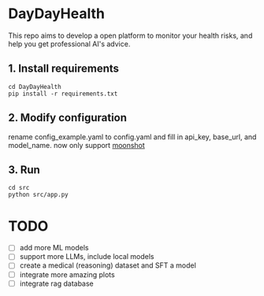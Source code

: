 # DayDayHealth
This repo aims to develop a open platform to monitor your health risks, and help you get professional AI's advice.

## 1. Install requirements
```
cd DayDayHealth
pip install -r requirements.txt
```

## 2. Modify configuration

rename config_example.yaml to config.yaml and fill in api_key, base_url, and model_name.
now only support [moonshot](https://platform.moonshot.cn/docs/guide/start-using-kimi-api)

## 3. Run

```
cd src
python src/app.py
```

# TODO
- [ ] add more ML models
- [ ] support more LLMs, include local models
- [ ] create a medical (reasoning) dataset and SFT a model
- [ ] integrate more amazing plots
- [ ] integrate rag database